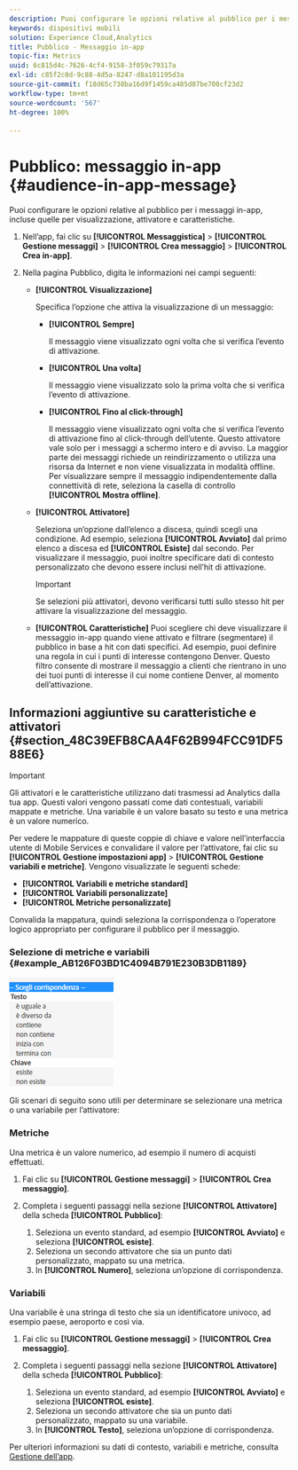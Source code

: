 ```yaml
---
description: Puoi configurare le opzioni relative al pubblico per i messaggi in-app, incluso vista, attivatore e caratteristiche.
keywords: dispositivi mobili
solution: Experience Cloud,Analytics
title: Pubblico - Messaggio in-app
topic-fix: Metrics
uuid: 6c815d4c-7626-4cf4-9158-3f059c79317a
exl-id: c85f2c0d-9c88-4d5a-8247-d8a101195d3a
source-git-commit: f18d65c738ba16d9f1459ca485d87be708cf23d2
workflow-type: tm+mt
source-wordcount: '567'
ht-degree: 100%

---
```


# Pubblico: messaggio in-app {#audience-in-app-message}

Puoi configurare le opzioni relative al pubblico per i messaggi in-app, incluse quelle per visualizzazione, attivatore e caratteristiche.

1. Nell’app, fai clic su **[!UICONTROL Messaggistica]** > **[!UICONTROL Gestione messaggi]** > **[!UICONTROL Crea messaggio]** > **[!UICONTROL Crea in-app]**.
1. Nella pagina Pubblico, digita le informazioni nei campi seguenti:

   * **[!UICONTROL Visualizzazione]**

      Specifica l’opzione che attiva la visualizzazione di un messaggio:

      * **[!UICONTROL Sempre]**

         Il messaggio viene visualizzato ogni volta che si verifica l’evento di attivazione.

      * **[!UICONTROL Una volta]**

         Il messaggio viene visualizzato solo la prima volta che si verifica l’evento di attivazione.

      * **[!UICONTROL Fino al click-through]**

         Il messaggio viene visualizzato ogni volta che si verifica l’evento di attivazione fino al click-through dell’utente. Questo attivatore vale solo per i messaggi a schermo intero e di avviso. La maggior parte dei messaggi richiede un reindirizzamento o utilizza una risorsa da Internet e non viene visualizzata in modalità offline. Per visualizzare sempre il messaggio indipendentemente dalla connettività di rete, seleziona la casella di controllo **[!UICONTROL Mostra offline]**.
   * **[!UICONTROL Attivatore]**

      Seleziona un’opzione dall’elenco a discesa, quindi scegli una condizione. Ad esempio, seleziona **[!UICONTROL Avviato]** dal primo elenco a discesa ed **[!UICONTROL Esiste]** dal secondo. Per visualizzare il messaggio, puoi inoltre specificare dati di contesto personalizzato che devono essere inclusi nell’hit di attivazione.

      >[!IMPORTANT]
      >
      >Se selezioni più attivatori, devono verificarsi tutti sullo stesso hit per attivare la visualizzazione del messaggio.

   * **[!UICONTROL Caratteristiche]**
Puoi scegliere chi deve visualizzare il messaggio in-app quando viene attivato e filtrare (segmentare) il pubblico in base a hit con dati specifici. Ad esempio, puoi definire una regola in cui i punti di interesse contengono Denver. Questo filtro consente di mostrare il messaggio a clienti che rientrano in uno dei tuoi punti di interesse il cui nome contiene Denver, al momento dell’attivazione.


## Informazioni aggiuntive su caratteristiche e attivatori {#section_48C39EFB8CAA4F62B994FCC91DF588E6}

>[!IMPORTANT]
>
>Gli attivatori e le caratteristiche utilizzano dati trasmessi ad Analytics dalla tua app. Questi valori vengono passati come dati contestuali, variabili mappate e metriche. Una variabile è un valore basato su testo e una metrica è un valore numerico.

Per vedere le mappature di queste coppie di chiave e valore nell’interfaccia utente di Mobile Services e convalidare il valore per l’attivatore, fai clic su **[!UICONTROL Gestione impostazioni app]** > **[!UICONTROL Gestione variabili e metriche]**. Vengono visualizzate le seguenti schede:

* **[!UICONTROL Variabili e metriche standard]**
* **[!UICONTROL Variabili personalizzate]**
* **[!UICONTROL Metriche personalizzate]**

Convalida la mappatura, quindi seleziona la corrispondenza o l’operatore logico appropriato per configurare il pubblico per il messaggio.

### Selezione di metriche e variabili {#example_AB126F03BD1C4094B791E230B3DB1189}

![opzioni di attivazione](assets/custom_trigger_matcher_options.png)

Gli scenari di seguito sono utili per determinare se selezionare una metrica o una variabile per l’attivatore:

### Metriche

Una metrica è un valore numerico, ad esempio il numero di acquisti effettuati.

1. Fai clic su **[!UICONTROL Gestione messaggi]** > **[!UICONTROL Crea messaggio]**.
1. Completa i seguenti passaggi nella sezione **[!UICONTROL Attivatore]** della scheda **[!UICONTROL Pubblico]**:

   1. Seleziona un evento standard, ad esempio **[!UICONTROL Avviato]** e seleziona **[!UICONTROL esiste]**.
   1. Seleziona un secondo attivatore che sia un punto dati personalizzato, mappato su una metrica.
   1. In **[!UICONTROL Numero]**, seleziona un’opzione di corrispondenza.

### Variabili

Una variabile è una stringa di testo che sia un identificatore univoco, ad esempio paese, aeroporto e così via.

1. Fai clic su **[!UICONTROL Gestione messaggi]** > **[!UICONTROL Crea messaggio]**.
1. Completa i seguenti passaggi nella sezione **[!UICONTROL Attivatore]** della scheda **[!UICONTROL Pubblico]**:

   1. Seleziona un evento standard, ad esempio **[!UICONTROL Avviato]** e seleziona **[!UICONTROL esiste]**.
   1. Seleziona un secondo attivatore che sia un punto dati personalizzato, mappato su una variabile.
   1. In **[!UICONTROL Testo]**, seleziona un’opzione di corrispondenza.

Per ulteriori informazioni su dati di contesto, variabili e metriche, consulta [Gestione dell’app](/help/using/manage-apps/manage-apps.md).
